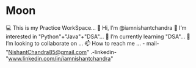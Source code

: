 # Moon 
:computer: This is my Practice WorkSpace...
👋 Hi, I’m @iamnishantchandra
👀 I’m interested in "Python"+"Java"+"DSA"...
🌱 I’m currently learning "DSA"...
💞️ I’m looking to collaborate on ...
📫 How to reach me ... - mail- "NishantChandra85@gmail.com" .-linkedin- "www.linkedin.com/in/iamnishantchandra"
